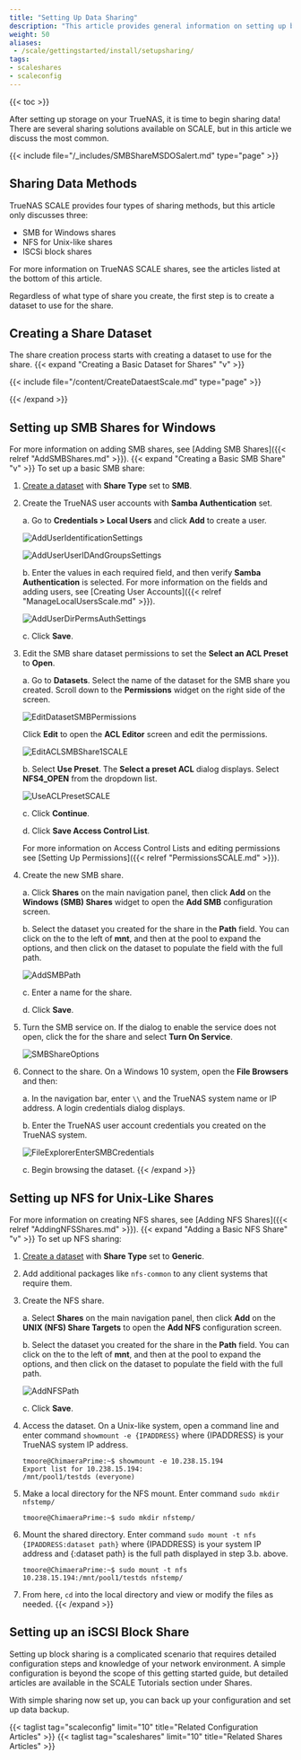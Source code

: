```yaml
---
title: "Setting Up Data Sharing"
description: "This article provides general information on setting up basic data sharing on TrueNAS SCALE."
weight: 50
aliases:
 - /scale/gettingstarted/install/setupsharing/
tags:
- scaleshares
- scaleconfig
---
```


{{< toc >}}

After setting up storage on your TrueNAS, it is time to begin sharing data!
There are several sharing solutions available on SCALE, but in this article we discuss the most common. 

{{< include file="/_includes/SMBShareMSDOSalert.md" type="page" >}}

## Sharing Data Methods
TrueNAS SCALE provides four types of sharing methods, but this article only discusses three:

* SMB for Windows shares
* NFS for Unix-like shares
* ISCSi block shares

For more information on TrueNAS SCALE shares, see the articles listed at the bottom of this article.

Regardless of what type of share you create, the first step is to create a dataset to use for the share.
## Creating a Share Dataset
The share creation process starts with creating a dataset to use for the share. 
{{< expand "Creating a Basic Dataset for Shares" "v" >}}

{{< include file="/content/CreateDataestScale.md" type="page" >}}

{{< /expand >}}
## Setting up SMB Shares for Windows

For more information on adding SMB shares, see [Adding SMB Shares]({{< relref "AddSMBShares.md" >}}).
{{< expand "Creating a Basic SMB Share" "v" >}}
To set up a basic SMB share:

1. [Create a dataset](#creating-a-share-dataset) with **Share Type** set to **SMB**. 

2. Create the TrueNAS user accounts with **Samba Authentication** set.

   a. Go to **Credentials > Local Users** and click **Add** to create a user. 
      
      ![AddUserIdentificationSettings](/images/SCALE/22.12/AddUserIdentificationSettings.png "Add User Identification Settings")
      
      ![AddUserUserIDAndGroupsSettings](/images/SCALE/22.12/AddUser-UserIDAndGroupSettings.png "Add User User Id an Groups Settings")
          
   b. Enter the values in each required field, and then verify **Samba Authentication** is selected. 
      For more information on the fields and adding users, see [Creating User Accounts]({{< relref "ManageLocalUsersScale.md" >}}).
      
      ![AddUserDirPermsAuthSettings](/images/SCALE/22.12/AddUserDirPermsAuthSettings.png "Add User Directories, Permissions and Authentication Settings")
    
   c. Click **Save**.

3. Edit the SMB share dataset permissions to set the **Select an ACL Preset** to **Open**.

   a. Go to **Datasets**. Select the name of the dataset for the SMB share you created. 
      Scroll down to the **Permissions** widget on the right side of the screen. 

      ![EditDatasetSMBPermissions](/images/SCALE/22.12/EditDatasetSMBPermissions.png "Edit Dataset SMB Permissions")
      
      Click **Edit** to open the **ACL Editor** screen and edit the permissions.
      
      ![EditACLSMBShare1SCALE](/images/SCALE/22.12/EditACLSMBShare1SCALE.png "Edit ACL SMB Share")
   
   b. Select **Use Preset**. The **Select a preset ACL** dialog displays. Select **NFS4_OPEN** from the dropdown list.
      
      ![UseACLPresetSCALE](/images/SCALE/22.12/UseACLPresetSCALE.png "Select Preset ACL NFS4_OPEN")

   c. Click **Continue**.

   d. Click **Save Access Control List**.

   For more information on Access Control Lists and editing permissions see [Setting Up Permissions]({{< relref "PermissionsSCALE.md" >}}).

4. Create the new SMB share. 

   a. Click **Shares** on the main navigation panel, then click **Add** on the **Windows (SMB) Shares** widget to open the **Add SMB** configuration screen.

   b. Select the dataset you created for the share in the **Path** field. 
      You can click on the <i class="fa fa-caret-right" aria-hidden="true"></i> to the left of **mnt**, and then at the pool to expand the options, and then click on the dataset to populate the field with the full path.
   
      ![AddSMBPath](/images/SCALE/22.02/AddSMBPath.png "Add SMB Path")

   c. Enter a name for the share.

   d. Click **Save**.

5. Turn the SMB service on. 
   If the dialog to enable the service does not open, click the <i class="fa fa-ellipsis-v" aria-hidden="true" title="Options"></i> for the share and select **Turn On Service**.
   
   ![SMBShareOptions](/images/SCALE/22.02/SMBShareOptions.png "SMB Share Options")

6. Connect to the share. On a Windows 10 system, open the **File Browsers** and then:

   a. In the navigation bar, enter `\\` and the TrueNAS system name or IP address. A login credentials dialog displays.

   b. Enter the TrueNAS user account credentials you created on the TrueNAS system. 
      
      ![FileExplorerEnterSMBCredentials](/images/SCALE/22.02/FileExplorerEnterSMBCredentials.png "File Explorer Enter SMB Credentials")

   c. Begin browsing the dataset.
{{< /expand >}}
## Setting up NFS for Unix-Like Shares
For more information on creating NFS shares, see [Adding NFS Shares]({{< relref "AddingNFSShares.md" >}}).
{{< expand "Adding a Basic NFS Share" "v" >}}
To set up NFS sharing:

1. [Create a dataset](#creating-a-share-dataset) with **Share Type** set to **Generic**.  

2. Add additional packages like `nfs-common` to any client systems that require them.

3. Create the NFS share. 

   a. Select **Shares** on the main navigation panel, then click **Add** on the **UNIX (NFS) Share Targets** to open the **Add NFS** configuration screen.

   b. Select the dataset you created for the share in the **Path** field. 
      You can click on the <i class="fa fa-caret-right" aria-hidden="true"></i> to the left of **mnt**, and then at the pool to expand the options, and then click on the dataset to populate the field with the full path.
   
      ![AddNFSPath](/images/SCALE/22.02/AddNFSPath.png "Add NFS Path")

   c. Click **Save**.

4. Access the dataset. 
   On a Unix-like system, open a command line and enter command `showmount -e {IPADDRESS}` where {IPADDRESS} is your TrueNAS system IP address.
   
   ```
   tmoore@ChimaeraPrime:~$ showmount -e 10.238.15.194
   Export list for 10.238.15.194:
   /mnt/pool1/testds (everyone)
   ```

5. Make a local directory for the NFS mount. Enter command `sudo mkdir nfstemp/`
   
   ```
   tmoore@ChimaeraPrime:~$ sudo mkdir nfstemp/
   ```

6. Mount the shared directory. 
   Enter command `sudo mount -t nfs {IPADDRESS:dataset path}` where {IPADDRESS} is your system IP address and {:dataset path} is the full path displayed in step 3.b. above.

   ```
   tmoore@ChimaeraPrime:~$ sudo mount -t nfs 10.238.15.194:/mnt/pool1/testds nfstemp/
   ```

7. From here, `cd` into the local directory and view or modify the files as needed.
{{< /expand >}}
## Setting up an iSCSI Block Share

Setting up block sharing is a complicated scenario that requires detailed configuration steps and knowledge of your network environment.
A simple configuration is beyond the scope of this getting started guide, but detailed articles are available in the SCALE Tutorials section under Shares.

With simple sharing now set up, you can back up your configuration and set up data backup.

{{< taglist tag="scaleconfig" limit="10" title="Related Configuration Articles" >}}
{{< taglist tag="scaleshares" limit="10" title="Related Shares Articles" >}}
